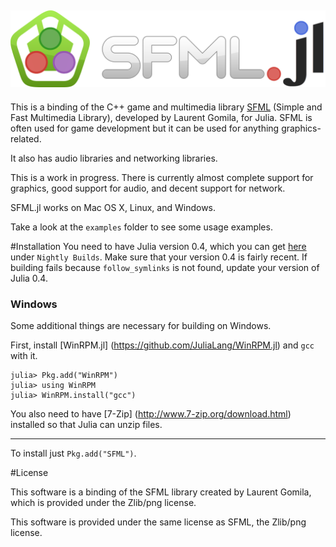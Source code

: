 ![SFML.jl](./assets/sfmljl_logo.png)
---
This is a binding of the C++ game and multimedia library [SFML](http://www.sfml-dev.org/) (Simple and Fast Multimedia Library), developed by Laurent Gomila, for Julia. SFML is often used for game development but it can be used for anything graphics-related.

It also has audio libraries and networking libraries.

This is a work in progress. There is currently almost complete support for graphics, good support for audio, and decent support for network.

SFML.jl works on Mac OS X, Linux, and Windows.

Take a look at the `examples` folder to see some usage examples.

#Installation
You need to have Julia version 0.4, which you can get [here](http://julialang.org/downloads/) under `Nightly Builds`.
Make sure that your version 0.4 is fairly recent. If building fails because `follow_symlinks` is not found, update your version of Julia 0.4.

### Windows
Some additional things are necessary for building on Windows.

First, install [WinRPM.jl] (https://github.com/JuliaLang/WinRPM.jl) and `gcc` with it.

```
julia> Pkg.add("WinRPM")
julia> using WinRPM
julia> WinRPM.install("gcc")
```

You also need to have [7-Zip] (http://www.7-zip.org/download.html) installed so that Julia can unzip files.

---

To install just `Pkg.add("SFML")`.

#License

This software is a binding of the SFML library created by Laurent Gomila, which is provided under the Zlib/png license.

This software is provided under the same license as SFML, the Zlib/png license.
